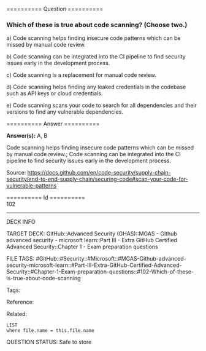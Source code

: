 ========== Question ==========  

### Which of these is true about code scanning? (Choose two.)

a) Code scanning helps finding insecure code patterns which can be missed by manual code review.

b) Code scanning can be integrated into the CI pipeline to find security issues early in the development process.

c) Code scanning is a replacement for manual code review.

d) Code scanning helps finding any leaked credentials in the codebase such as API keys or cloud credentials.

e) Code scanning scans your code to search for all dependencies and their versions to find any vulnerable dependencies.  

========== Answer ==========  

**Answer(s):** A, B

Code scanning helps finding insecure code patterns which can be missed by manual code review.; Code scanning can be integrated into the CI pipeline to find security issues early in the development process.

Source: https://docs.github.com/en/code-security/supply-chain-security/end-to-end-supply-chain/securing-code#scan-your-code-for-vulnerable-patterns

========== Id ==========  
102

---

DECK INFO

TARGET DECK: GitHub::Advanced Security (GHAS)::MGAS - Github advanced security - microsoft learn::Part III - Extra GitHub Certified Advanced Security::Chapter 1 - Exam preparation questions

FILE TAGS: #GitHub::#Security::#Microsoft::#MGAS-Github-advanced-security-microsoft-learn::#Part-III-Extra-GitHub-Certified-Advanced-Security::#Chapter-1-Exam-preparation-questions::#102-Which-of-these-is-true-about-code-scanning

Tags:

Reference:

Related:

```dataview
LIST
where file.name = this.file.name
```

QUESTION STATUS: Safe to store
